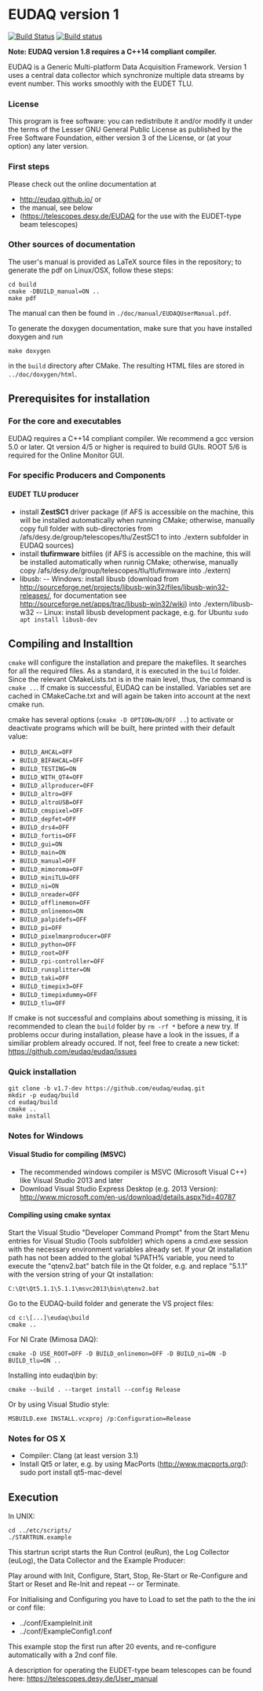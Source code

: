 EUDAQ version 1
=======

[![Build Status](https://travis-ci.org/eudaq/eudaq.svg?branch=v1.7-dev)](https://travis-ci.org/eudaq/eudaq) 
[![Build status](https://ci.appveyor.com/api/projects/status/n3tq45kkupyvjihg/branch/v1.6-dev?svg=true)](https://ci.appveyor.com/project/eudaq/eudaq/branch/v1.7-dev)

**Note: EUDAQ version 1.8 requires a C++14 compliant compiler.**

EUDAQ is a Generic Multi-platform Data Acquisition Framework.
Version 1 uses a central data collector which synchronize multiple data streams by event number. 
This works smoothly with the EUDET TLU.

### License
This program is free software: you can redistribute it and/or modify
it under the terms of the Lesser GNU General Public License as published by
the Free Software Foundation, either version 3 of the License, or
(at your option) any later version.

### First steps

Please check out the online documentation at 
- http://eudaq.github.io/ or 
- the manual, see below
- (https://telescopes.desy.de/EUDAQ for the use with the EUDET-type beam telescopes)

### Other sources of documentation

The user's manual is provided as LaTeX source files in the repository;
to generate the pdf on Linux/OSX, follow these steps:
```
cd build
cmake -DBUILD_manual=ON ..
make pdf
```
The manual can then be found in ```./doc/manual/EUDAQUserManual.pdf```.

To generate the doxygen documentation, make sure that you have installed doxygen and run
```
make doxygen
```
in the ```build``` directory after CMake. The resulting HTML files are stored in ```../doc/doxygen/html```.

## Prerequisites for installation

### For the core and executables

EUDAQ requires a C++14 compliant compiler. 
We recommend a gcc version 5.0 or later. 
Qt version 4/5 or higher is required to build GUIs. 
ROOT 5/6 is required for the Online Monitor GUI.

### For specific Producers and Components

#### EUDET TLU producer

- install **ZestSC1** driver package (if AFS is accessible on the machine, this will be installed automatically when running CMake; otherwise, manually copy full folder with sub-directories from /afs/desy.de/group/telescopes/tlu/ZestSC1 to into ./extern subfolder in EUDAQ sources)
- install **tlufirmware** bitfiles (if AFS is accessible on the machine, this will be installed automatically when runnig CMake; otherwise, manually copy /afs/desy.de/group/telescopes/tlu/tlufirmware into ./extern)
- libusb: 
-- Windows: install libusb (download from http://sourceforge.net/projects/libusb-win32/files/libusb-win32-releases/, for documentation see http://sourceforge.net/apps/trac/libusb-win32/wiki) into ./extern/libusb-w32
-- Linux: install libusb development package, e.g. for Ubuntu ```sudo apt install libusb-dev```


## Compiling and Installtion

```cmake``` will configure the installation and prepare the makefiles. 
It searches for all the required files. 
As a standard, it is executed in the ```build``` folder. 
Since the relevant CMakeLists.txt is in the main level, thus, the command is ```cmake ..```. 
If cmake is successful, EUDAQ can be installed. 
Variables set are cached in CMakeCache.txt and will again be taken into account at the next cmake run.

cmake has several options (```cmake -D OPTION=ON/OFF ..```) to activate or deactivate programs which will be built, here printed with their default value:

- ```BUILD_AHCAL=OFF```
- ```BUILD_BIFAHCAL=OFF```
- ```BUILD_TESTING=ON```
- ```BUILD_WITH_QT4=OFF```
- ```BUILD_allproducer=OFF```
- ```BUILD_altro=OFF```
- ```BUILD_altroUSB=OFF```
- ```BUILD_cmspixel=OFF```
- ```BUILD_depfet=OFF```
- ```BUILD_drs4=OFF```
- ```BUILD_fortis=OFF```
- ```BUILD_gui=ON```
- ```BUILD_main=ON```
- ```BUILD_manual=OFF```
- ```BUILD_mimoroma=OFF```
- ```BUILD_miniTLU=OFF```
- ```BUILD_ni=ON```
- ```BUILD_nreader=OFF```
- ```BUILD_offlinemon=OFF```
- ```BUILD_onlinemon=ON```
- ```BUILD_palpidefs=OFF```
- ```BUILD_pi=OFF```
- ```BUILD_pixelmanproducer=OFF```
- ```BUILD_python=OFF```
- ```BUILD_root=OFF```
- ```BUILD_rpi-controller=OFF```
- ```BUILD_runsplitter=ON```
- ```BUILD_taki=OFF```
- ```BUILD_timepix3=OFF```
- ```BUILD_timepixdummy=OFF```
- ```BUILD_tlu=OFF```

If cmake is not successful and complains about something is missing, it is recommended to clean the ```build``` folder by ```rm -rf *``` before a new try.
If problems occur during installation, please have a look in the issues, if a similiar problem already occured. If not, feel free to create a new ticket: https://github.com/eudaq/eudaq/issues


### Quick installation

```
git clone -b v1.7-dev https://github.com/eudaq/eudaq.git
mkdir -p eudaq/build
cd eudaq/build
cmake ..
make install
```

### Notes for Windows

#### Visual Studio for compiling (MSVC)

- The recommended windows compiler is MSVC (Microsoft Visual C++) like Visual Studio 2013 and later
- Download Visual Studio Express Desktop (e.g. 2013 Version): http://www.microsoft.com/en-us/download/details.aspx?id=40787

#### Compiling using cmake syntax

Start the Visual Studio "Developer Command Prompt" from the Start Menu entries for Visual Studio (Tools subfolder) which opens a cmd.exe session with the necessary environment variables already set. 
If your Qt installation path has not been added to the global %PATH% variable, you need to execute the "qtenv2.bat" batch file in the Qt folder, e.g. and replace "5.1.1" with the version string of your Qt installation:
```
C:\Qt\Qt5.1.1\5.1.1\msvc2013\bin\qtenv2.bat
```
Go to the EUDAQ-build folder and generate the VS project files:
```
cd c:\[...]\eudaq\build
cmake ..
```
For NI Crate (Mimosa DAQ):
```
cmake -D USE_ROOT=OFF -D BUILD_onlinemon=OFF -D BUILD_ni=ON -D BUILD_tlu=ON ..
```
Installing into eudaq\bin by:
```
cmake --build . --target install --config Release
```
Or by using Visual Studio style:
```
MSBUILD.exe INSTALL.vcxproj /p:Configuration=Release
```

### Notes for OS X

- Compiler: Clang (at least version 3.1)
- Install Qt5 or later, e.g. by using MacPorts (http://www.macports.org/): sudo port install qt5-mac-devel


## Execution

In UNIX:
```
cd ../etc/scripts/
./STARTRUN.example
```
This startrun script starts the Run Control (euRun), the Log Collector (euLog), the Data Collector and the Example Producer:

Play around with Init, Configure, Start, Stop, Re-Start or Re-Configure and Start or Reset and Re-Init and repeat -- or Terminate.

For Initialising and Configuring you have to Load to set the path to the the ini or conf file:
- ../conf/ExampleInit.init
- ../conf/ExampleConfig1.conf

This example stop the first run after 20 events, and re-configure automatically with a 2nd conf file.

A description for operating the EUDET-type beam telescopes can be found here:
https://telescopes.desy.de/User_manual
